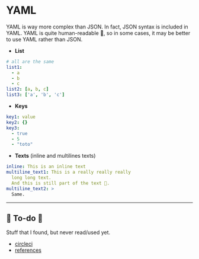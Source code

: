 # YAML

<div class="row row-cols-md-2"><div>

YAML is way more complex than JSON. In fact, JSON syntax is included in YAML. YAML is quite human-readable 🚀, so in some cases, it may be better to use YAML rather than JSON.

* **List**

```yaml
# all are the same
list1:
  - a
  - b
  - c
list2: [a, b, c]
list3: ['a', 'b', 'c']
```
</div><div>

* **Keys**

```yaml
key1: value
key2: {}
key3:
  - true
  - 5
  - "toto"
```

* **Texts** (inline and multilines texts)

```yaml
inline: This is an inline text
multiline_text1: This is a really really really
  long long text. 
  And this is still part of the text 🚀.
multiline_text2: >
  Same.
```
</div></div>

<hr class="sep-both">

## 👻 To-do 👻

Stuff that I found, but never read/used yet.

<div class="row row-cols-md-2"><div>

* [circleci](https://circleci.com/docs/introduction-to-yaml-configurations/)
* [references](https://stackoverflow.com/questions/2063616/how-to-reference-a-yaml-setting-from-elsewhere-in-the-same-yaml-file)
</div><div>


</div></div>